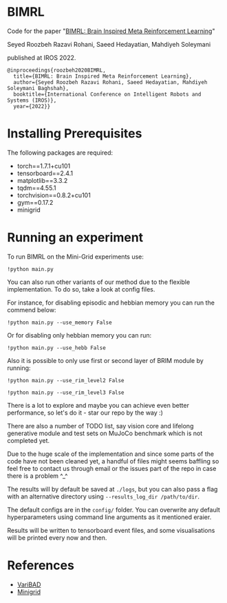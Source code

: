 # BIMRL

Code for the paper "[BIMRL: Brain Inspired Meta Reinforcement Learning](https://arxiv.org/abs/2210.16530)" 

Seyed Roozbeh Razavi Rohani, Saeed Hedayatian, Mahdiyeh Soleymani 

published at IROS 2022.

```
@inproceedings{roozbeh2020BIMRL,
  title={BIMRL: Brain Inspired Meta Reinforcement Learning},
  author={Seyed Roozbeh Razavi Rohani, Saeed Hedayatian, Mahdiyeh Soleymani Baghshah},
  booktitle={International Conference on Intelligent Robots and Systems (IROS)},
  year={2022}}
```
# Installing Prerequisites

The following packages are required:

- torch==1.7.1+cu101
- tensorboard==2.4.1
- matplotlib==3.3.2
- tqdm==4.55.1
- torchvision==0.8.2+cu101
- gym==0.17.2
- minigrid


# Running an experiment


To run BIMRL on the Mini-Grid experiments use:
```
!python main.py 
```

You can also run other variants of our method due to the flexible implementation. To do so, take a look at config files. 

For instance, for disabling episodic and hebbian memory you can run the commend below:
```
!python main.py --use_memory False
```
Or for disabling only hebbian memory you can run:
```
!python main.py --use_hebb False
```
Also it is possible to only use first or second layer of BRIM module by running:
```
!python main.py --use_rim_level2 False
```
```
!python main.py --use_rim_level3 False
```
There is a lot to explore and maybe you can achieve even better performance, so let's do it - star our repo by the way :)

There are also a number of TODO list, say vision core and lifelong generative module and test sets on MuJoCo benchmark which is not completed yet.

Due to the huge scale of the implementation and since some parts of the code have not been cleaned yet, a handful of files might seems baffling so feel free to contact us through email or the issues part of the repo in case there is a problem ^_^

The results will by default be saved at `./logs`, 
but you can also pass a flag with an alternative directory using `--results_log_dir /path/to/dir`.

The default configs are in the `config/` folder. 
You can overwrite any default hyperparameters using command line arguments as it mentioned eraier.

Results will be written to tensorboard event files, 
and some visualisations will be printed every now and then.

# References

* [VariBAD](https://github.com/lmzintgraf/varibad)
* [Minigrid](https://github.com/Farama-Foundation/Minigrid)
